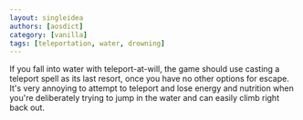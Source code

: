 ```yaml
---
layout: singleidea
authors: [aosdict]
category: [vanilla]
tags: [teleportation, water, drowning]
---
```

If you fall into water with teleport-at-will, the game should use casting a teleport spell as its last resort, once you have no other options for escape. It's very annoying to attempt to teleport and lose energy and nutrition when you're deliberately trying to jump in the water and can easily climb right back out.
